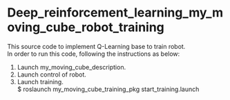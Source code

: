 # Deep_reinforcement_learning_my_moving_cube_robot_training
This source code to implement Q-Learning  base to train robot. <br>
In order to run this code, following the instructions as below: <br>
 1. Launch my_moving_cube_description. <br>
 2. Launch control of robot. <br>
 3. Launch training. <br>
    $ roslaunch my_moving_cube_training_pkg start_training.launch <br>


   
